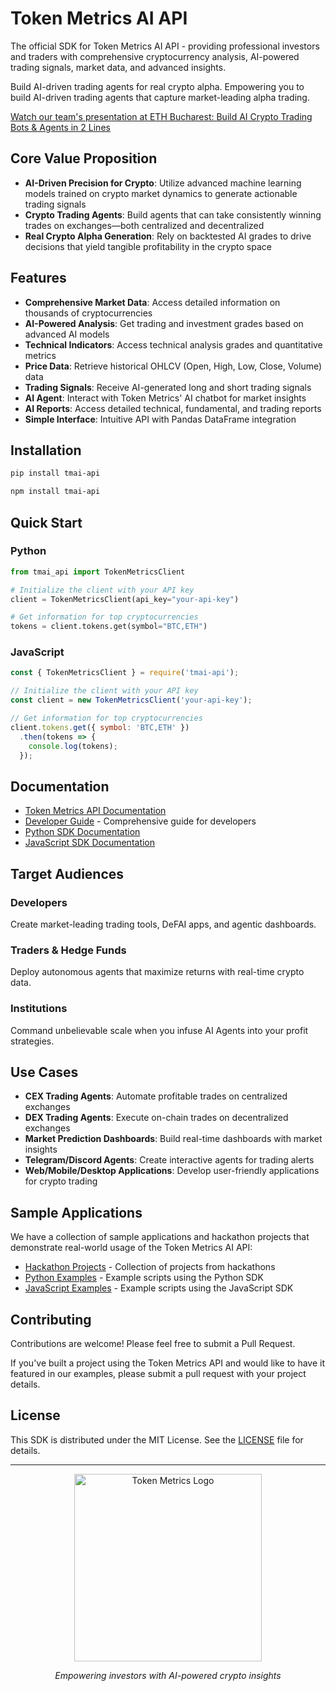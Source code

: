 # Token Metrics AI API

The official SDK for Token Metrics AI API - providing professional investors and traders with comprehensive cryptocurrency analysis, AI-powered trading signals, market data, and advanced insights.

Build AI-driven trading agents for real crypto alpha. Empowering you to build AI-driven trading agents that capture market-leading alpha trading.

[Watch our team's presentation at ETH Bucharest: Build AI Crypto Trading Bots & Agents in 2 Lines](https://www.youtube.com/watch?v=1qVuIwmeZJE)

## Core Value Proposition

- **AI-Driven Precision for Crypto**: Utilize advanced machine learning models trained on crypto market dynamics to generate actionable trading signals
- **Crypto Trading Agents**: Build agents that can take consistently winning trades on exchanges—both centralized and decentralized
- **Real Crypto Alpha Generation**: Rely on backtested AI grades to drive decisions that yield tangible profitability in the crypto space

## Features

- **Comprehensive Market Data**: Access detailed information on thousands of cryptocurrencies
- **AI-Powered Analysis**: Get trading and investment grades based on advanced AI models
- **Technical Indicators**: Access technical analysis grades and quantitative metrics
- **Price Data**: Retrieve historical OHLCV (Open, High, Low, Close, Volume) data 
- **Trading Signals**: Receive AI-generated long and short trading signals
- **AI Agent**: Interact with Token Metrics' AI chatbot for market insights
- **AI Reports**: Access detailed technical, fundamental, and trading reports
- **Simple Interface**: Intuitive API with Pandas DataFrame integration

## Installation

```bash
pip install tmai-api
```
```bash
npm install tmai-api
```

## Quick Start

### Python
```python
from tmai_api import TokenMetricsClient

# Initialize the client with your API key
client = TokenMetricsClient(api_key="your-api-key")

# Get information for top cryptocurrencies
tokens = client.tokens.get(symbol="BTC,ETH")
```

### JavaScript
```javascript
const { TokenMetricsClient } = require('tmai-api');

// Initialize the client with your API key
const client = new TokenMetricsClient('your-api-key');

// Get information for top cryptocurrencies
client.tokens.get({ symbol: 'BTC,ETH' })
  .then(tokens => {
    console.log(tokens);
  });
```

## Documentation

- [Token Metrics API Documentation](https://app.tokenmetrics.com/en/api)
- [Developer Guide](DEVELOPER_GUIDE.md) - Comprehensive guide for developers
- [Python SDK Documentation](python/README.md)
- [JavaScript SDK Documentation](js/README.md)

## Target Audiences

### Developers
Create market-leading trading tools, DeFAI apps, and agentic dashboards.

### Traders & Hedge Funds
Deploy autonomous agents that maximize returns with real-time crypto data.

### Institutions
Command unbelievable scale when you infuse AI Agents into your profit strategies.

## Use Cases

- **CEX Trading Agents**: Automate profitable trades on centralized exchanges
- **DEX Trading Agents**: Execute on-chain trades on decentralized exchanges
- **Market Prediction Dashboards**: Build real-time dashboards with market insights
- **Telegram/Discord Agents**: Create interactive agents for trading alerts
- **Web/Mobile/Desktop Applications**: Develop user-friendly applications for crypto trading

## Sample Applications

We have a collection of sample applications and hackathon projects that demonstrate real-world usage of the Token Metrics AI API:

- [Hackathon Projects](examples/hackathon-projects/) - Collection of projects from hackathons
- [Python Examples](python/examples/) - Example scripts using the Python SDK
- [JavaScript Examples](js/examples/) - Example scripts using the JavaScript SDK

## Contributing

Contributions are welcome! Please feel free to submit a Pull Request.

If you've built a project using the Token Metrics API and would like to have it featured in our examples, please submit a pull request with your project details.

## License

This SDK is distributed under the MIT License. See the [LICENSE](LICENSE) file for details.

---

<p align="center">
  <a href="https://tokenmetrics.com">
    <img src="https://files.readme.io/6141d8ec9ddb9dd233e52357e7526ba5fea3dacafab20cd042bc20a2de070beb-dark_mode_1.svg" alt="Token Metrics Logo" width="300">
  </a>
</p>
<p align="center">
  <i>Empowering investors with AI-powered crypto insights</i>
</p>
